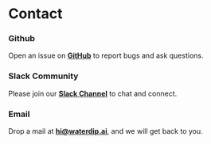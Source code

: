 # **Contact**

### Github

Open an issue on **[GitHub](https://github.com/waterdipai/datachecks)** to report bugs and ask questions.

### Slack Community

Please join our **[Slack Channel](https://join.slack.com/t/datachecks/shared_invite/zt-1zqsigy4i-s5aadIh2mjhdpVWU0PstPg)** to chat and connect.

### Email

Drop a mail at **[hi@waterdip.ai]()**, and we will get back to you.